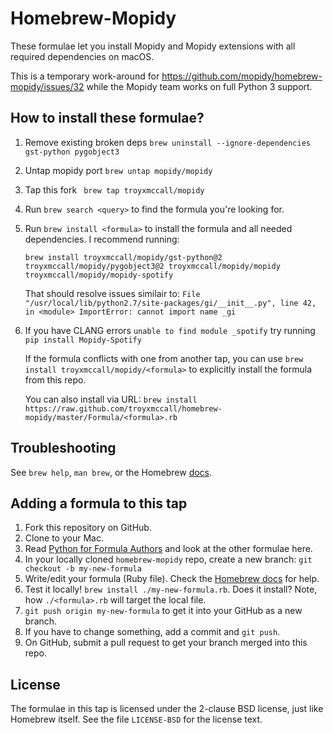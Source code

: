 # Homebrew-Mopidy

These formulae let you install Mopidy and Mopidy extensions with all
required dependencies on macOS.

This is a temporary work-around for https://github.com/mopidy/homebrew-mopidy/issues/32 while the Mopidy team works on full Python 3 support.

## How to install these formulae?

1. Remove existing broken deps `brew uninstall --ignore-dependencies gst-python pygobject3`

2. Untap mopidy port `brew untap mopidy/mopidy`

3. Tap this fork ` brew tap troyxmccall/mopidy`

4. Run `brew search <query>` to find the formula you're looking for.

5. Run `brew install <formula>` to install the formula and all needed
   dependencies. 
   I recommend running: 
   
   `brew install troyxmccall/mopidy/gst-python@2 troyxmccall/mopidy/pygobject3@2 troyxmccall/mopidy/mopidy troyxmccall/mopidy/mopidy-spotify`
  
   That should resolve issues similair to: `File "/usr/local/lib/python2.7/site-packages/gi/__init__.py", line 42, in <module>
ImportError: cannot import name _gi`

6. If you have CLANG errors `unable to find module _spotify` try running `pip install Mopidy-Spotify`

   If the formula conflicts with one from another tap, you can use `brew
   install troyxmccall/mopidy/<formula>` to explicitly install the formula from this
   repo.

   You can also install via URL: `brew install
   https://raw.github.com/troyxmccall/homebrew-mopidy/master/Formula/<formula>.rb`

## Troubleshooting

See `brew help`, `man brew`, or the Homebrew [docs](https://docs.brew.sh).

## Adding a formula to this tap

1. Fork this repository on GitHub.
2. Clone to your Mac.
3. Read [Python for Formula
   Authors](https://docs.brew.sh/Python-for-Formula-Authors) and look at the
   other formulae here.
4. In your locally cloned `homebrew-mopidy` repo, create a new branch: `git
   checkout -b my-new-formula`
5. Write/edit your formula (Ruby file). Check the [Homebrew
   docs](https://docs.brew.sh) for help.
6. Test it locally! `brew install ./my-new-formula.rb`. Does it install? Note,
   how `./<formula>.rb` will target the local file.
7. `git push origin my-new-formula` to get it into your GitHub as a
   new branch.
8. If you have to change something, add a commit and `git push`.
9. On GitHub, submit a pull request to get your branch merged into this repo.

License
-------

The formulae in this tap is licensed under the 2-clause BSD license, just like
Homebrew itself. See the file `LICENSE-BSD` for the license text.
